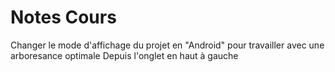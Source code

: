 # Notes Cours

Changer le mode d'affichage du projet en "Android" pour travailler avec une arboresance optimale
Depuis l'onglet en haut à gauche

